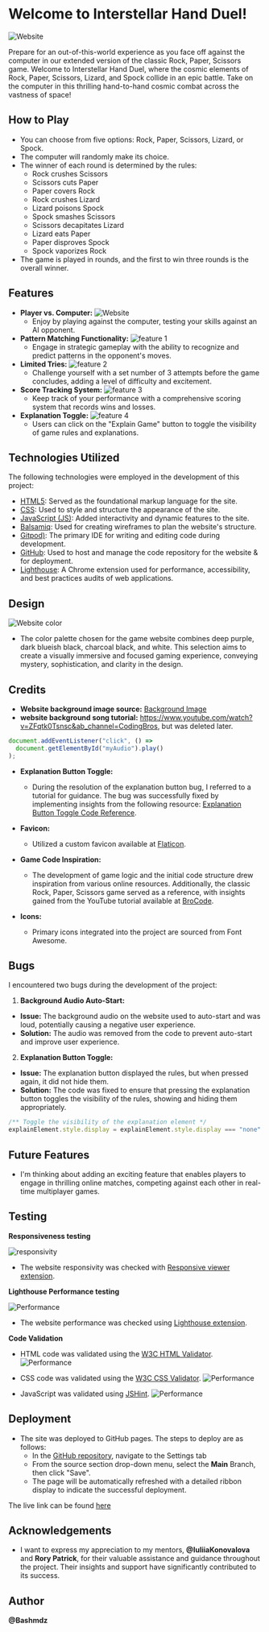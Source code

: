# Welcome to Interstellar Hand Duel!

![Website](documentary/website-layout.png)

Prepare for an out-of-this-world experience as you face off against the computer in our extended version of the classic Rock, Paper, Scissors game. Welcome to Interstellar Hand Duel, where the cosmic elements of Rock, Paper, Scissors, Lizard, and Spock collide in an epic battle. Take on the computer in this thrilling hand-to-hand cosmic combat across the vastness of space!

## How to Play

- You can choose from five options: Rock, Paper, Scissors, Lizard, or Spock.
- The computer will randomly make its choice.
- The winner of each round is determined by the rules:
  - Rock crushes Scissors
  - Scissors cuts Paper
  - Paper covers Rock
  - Rock crushes Lizard
  - Lizard poisons Spock
  - Spock smashes Scissors
  - Scissors decapitates Lizard
  - Lizard eats Paper
  - Paper disproves Spock
  - Spock vaporizes Rock
- The game is played in rounds, and the first to win three rounds is the overall winner.

## Features

- **Player vs. Computer:**
![Website](documentary/website-screenshot.png)
  - Enjoy by playing against the computer, testing your skills against an AI opponent.
- **Pattern Matching Functionality:**
![feature 1](documentary/features/feature-1.png)
  - Engage in strategic gameplay with the ability to recognize and predict patterns in the opponent's moves.
- **Limited Tries:**
![feature 2](documentary/features/feature-2.png)
  - Challenge yourself with a set number of 3 attempts before the game concludes, adding a level of difficulty and excitement.
- **Score Tracking System:**
![feature 3](documentary/features/feature-3.png)
  - Keep track of your performance with a comprehensive scoring system that records wins and losses.
- **Explanation Toggle:**
![feature 4](documentary/features/feature-4.png)
  - Users can click on the "Explain Game" button to toggle the visibility of game rules and explanations.

## Technologies Utilized

The following technologies were employed in the development of this project:

- [HTML5](https://developer.mozilla.org/en-US/docs/Web/HTML): Served as the foundational markup language for the site.
- [CSS](https://developer.mozilla.org/en-US/docs/Web/css): Used to style and structure the appearance of the site.
- [JavaScript (JS)](https://www.w3schools.com/js/): Added interactivity and dynamic features to the site.
- [Balsamiq](https://balsamiq.com/): Used for creating wireframes to plan the website's structure.
- [Gitpod)](https://gitpod.io/workspaces): The primary IDE for writing and editing code during development.
- [GitHub](https://github.com/): Used to host and manage the code repository for the website & for deployment.
- [Lighthouse](https://chromewebstore.google.com/detail/lighthouse/blipmdconlkpinefehnmjammfjpmpbjk?hl=de): A Chrome extension used for performance, accessibility, and best practices audits of web applications.

## Design

![Website color](documentary/design/website-colors.png)
  - The color palette chosen for the game website combines deep purple, dark blueish black, charcoal black, and white. This selection aims to create a visually immersive and focused gaming experience, conveying mystery, sophistication, and clarity in the design.


## Credits
  - **Website background image source:**
  [Background Image](https://www.quantamagazine.org/biodiversity-may-thrive-through-games-of-rock-paper-scissors-20200305/)
  - **website background song tutorial:** https://www.youtube.com/watch?v=ZFqtk0Tsnsc&ab_channel=CodingBros, but was deleted later.
  ```js
  document.addEventListener("click", () =>
    document.getElementById("myAudio").play()
  );
  ```
  
- **Explanation Button Toggle:**
  - During the resolution of the explanation button bug, I referred to a tutorial for guidance. The bug was successfully fixed by implementing insights from the following resource: [Explanation Button Toggle Code Reference](https://stackoverflow.com/questions/9075440/javascript-button-show-hide-on-text-changed).

- **Favicon:**
  - Utilized a custom favicon available at [Flaticon](https://www.flaticon.com/free-icon/rock-paper-scissors_6793733).

- **Game Code Inspiration:**
  - The development of game logic and the initial code structure drew inspiration from various online resources. Additionally, the classic Rock, Paper, Scissors game served as a reference, with insights gained from the YouTube tutorial available at [BroCode](https://www.youtube.com/watch?v=n1_vHArDBRA&t=396s&ab_channel=BroCode).

- **Icons:**
  - Primary icons integrated into the project are sourced from Font Awesome.

## Bugs

I encountered two bugs during the development of the project:

1. **Background Audio Auto-Start:**
  - **Issue:** The background audio on the website used to auto-start and was loud, potentially causing a negative user experience.
  - **Solution:** The audio was removed from the code to prevent auto-start and improve user experience.

2. **Explanation Button Toggle:**
  - **Issue:** The explanation button displayed the rules, but when pressed again, it did not hide them.
  - **Solution:** The code was fixed to ensure that pressing the explanation button toggles the visibility of the rules, showing and hiding them appropriately.

  ```js
  /** Toggle the visibility of the explanation element */
  explainElement.style.display = explainElement.style.display === "none" ? "block" : "none";
  ```


## Future Features

- I'm thinking about adding an exciting feature that enables players to engage in thrilling online matches, competing against each other in real-time multiplayer games.

## Testing

**Responsiveness testing**

![responsivity](documentary/tests/responsive-test.png)
+ The website responsivity was checked with [Responsive viewer extension](https://responsiveviewer.org/).

**Lighthouse Performance testing**

![Performance](documentary/tests/lighthouse-test.png)
+ The website performance was checked using [Lighthouse extension](https://chromewebstore.google.com/detail/lighthouse/blipmdconlkpinefehnmjammfjpmpbjk?hl=de).

**Code Validation**

- HTML code was validated using the [W3C HTML Validator](https://validator.w3.org/).
![Performance](documentary/tests/html-validation.png)

- CSS code was validated using the [W3C CSS Validator](https://jigsaw.w3.org/css-validator/).
![Performance](documentary/tests/css-validation.png)

- JavaScript was validated using [JSHint](https://jshint.com/).
![Performance](documentary/tests/js-validation.png)


## Deployment

- The site was deployed to GitHub pages. The steps to deploy are as follows: 
  - In the [GitHub repository](https://github.com/Bashmdz/Portfolio-2.git), navigate to the Settings tab 
  - From the source section drop-down menu, select the **Main** Branch, then click "Save".
  - The page will be automatically refreshed with a detailed ribbon display to indicate the successful deployment.

The live link can be found [here](https://bashmdz.github.io/Portfolio-2/)

## Acknowledgements

- I want to express my appreciation to my mentors, **@IuliiaKonovalova** and **Rory Patrick**, for their valuable assistance and guidance throughout the project. Their insights and support have significantly contributed to its success.


## Author
**@Bashmdz**